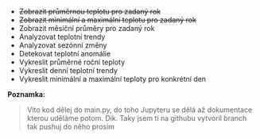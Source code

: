 - ~~Zobrazit průměrnou teplotu pro zadaný rok~~
- ~~Zobrazit minimální a maximální teplotu pro zadaný rok~~
- Zobrazit měsíční průměry pro zadaný rok
- Analyzovat teplotní trendy
- Analyzovat sezónní změny
- Detekovat teplotní anomálie
- Vykreslit průměrné roční teploty
- Vykreslit denní teplotní trendy
- Vykreslit minimální a maximální teploty pro konkrétní den

**Poznamka:**

>Vito kod dělej do main.py, do toho Jupyteru se dělá až dokumentace kterou uděláme potom. Dík. Taky jsem ti na githubu vytvoril branch tak pushuj do něho prosim
